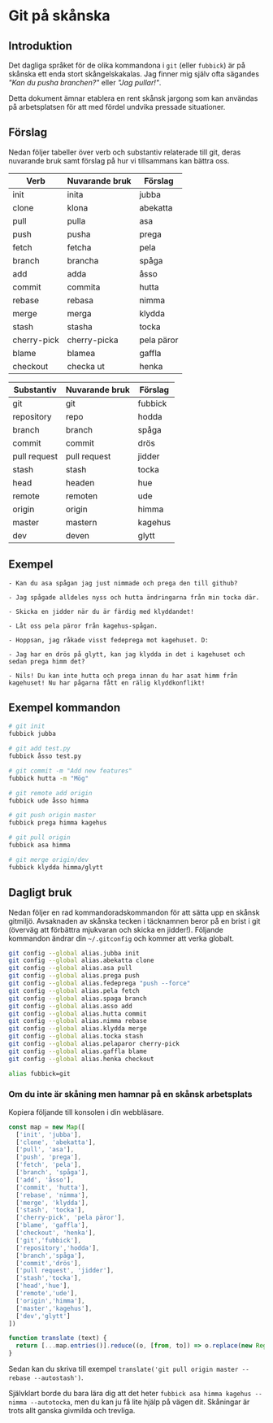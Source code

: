 # Git på skånska

## Introduktion

Det dagliga språket för de olika kommandona i `git` (eller `fubbick`) är
på skånska ett enda stort skångelskakalas. Jag finner mig själv ofta
sägandes _"Kan du pusha branchen?"_ eller _"Jag pullar!"_.

Detta dokument ämnar etablera en rent skånsk jargong som kan användas
på arbetsplatsen för att med fördel undvika pressade situationer.

## Förslag

Nedan följer tabeller över verb och substantiv relaterade till git,
deras nuvarande bruk samt förslag på hur vi tillsammans kan bättra
oss.

| Verb        | Nuvarande bruk | Förslag       |
|-------------|----------------|---------------|
| init        | inita          | jubba         |
| clone       | klona          | abekatta      |
| pull        | pulla          | asa           |
| push        | pusha          | prega         |
| fetch       | fetcha         | pela          |
| branch      | brancha        | spåga         |
| add         | adda           | åsso          |
| commit      | commita        | hutta         |
| rebase      | rebasa         | nimma         |
| merge       | merga          | klydda        |
| stash       | stasha         | tocka         |
| cherry-pick | cherry-picka   | pela päror    |
| blame       | blamea         | gaffla        |
| checkout    | checka ut      | henka         |

| Substantiv   | Nuvarande bruk | Förslag     |
|--------------|----------------|-------------|
| git          | git            | fubbick     |
| repository   | repo           | hodda       |
| branch       | branch         | spåga       |
| commit       | commit         | drös        |
| pull request | pull request   | jidder      |
| stash        | stash          | tocka       |
| head         | headen         | hue         |
| remote       | remoten        | ude         |
| origin       | origin         | himma       |
| master       | mastern        | kagehus     |
| dev          | deven          | glytt       |


## Exempel

    - Kan du asa spågan jag just nimmade och prega den till github?

    - Jag spågade alldeles nyss och hutta ändringarna från min tocka där.

    - Skicka en jidder när du är färdig med klyddandet!

    - Låt oss pela päror från kagehus-spågan.

    - Hoppsan, jag råkade visst fedeprega mot kagehuset. D:

    - Jag har en drös på glytt, kan jag klydda in det i kagehuset och sedan prega himm det?

    - Nils! Du kan inte hutta och prega innan du har asat himm från kagehuset! Nu har pågarna fått en rälig klyddkonflikt!

## Exempel kommandon

```bash
# git init
fubbick jubba

# git add test.py
fubbick åsso test.py

# git commit -m "Add new features"
fubbick hutta -m "Mög"

# git remote add origin
fubbick ude åsso himma

# git push origin master
fubbick prega himma kagehus

# git pull origin
fubbick asa himma

# git merge origin/dev
fubbick klydda himma/glytt
```

## Dagligt bruk

Nedan följer en rad kommandoradskommandon för att sätta upp en skånsk
gitmiljö. Avsaknaden av skånska tecken i täcknamnen beror på en brist i git
(överväg att förbättra mjukvaran och skicka en jidder!). Följande
kommandon ändrar din `~/.gitconfig` och kommer att verka globalt.

```bash
git config --global alias.jubba init
git config --global alias.abekatta clone
git config --global alias.asa pull
git config --global alias.prega push
git config --global alias.fedeprega "push --force"
git config --global alias.pela fetch
git config --global alias.spaga branch
git config --global alias.asso add
git config --global alias.hutta commit
git config --global alias.nimma rebase
git config --global alias.klydda merge
git config --global alias.tocka stash
git config --global alias.pelaparor cherry-pick
git config --global alias.gaffla blame
git config --global alias.henka checkout

alias fubbick=git
```

### Om du inte är skåning men hamnar på en skånsk arbetsplats

Kopiera följande till konsolen i din webbläsare.

```js
const map = new Map([
  ['init', 'jubba'],
  ['clone', 'abekatta'],
  ['pull', 'asa'],
  ['push', 'prega'],
  ['fetch', 'pela'],
  ['branch', 'spåga'],
  ['add', 'åsso'],
  ['commit', 'hutta'],
  ['rebase', 'nimma'],
  ['merge', 'klydda'],
  ['stash', 'tocka'],
  ['cherry-pick', 'pela päror'],
  ['blame', 'gaffla'],
  ['checkout', 'henka'],
  ['git','fubbick'],
  ['repository','hodda'],
  ['branch','spåga'],
  ['commit','drös'],
  ['pull request', 'jidder'],
  ['stash','tocka'],
  ['head','hue'],
  ['remote','ude'],
  ['origin','himma'],
  ['master','kagehus'],
  ['dev','glytt']
])

function translate (text) {
  return [...map.entries()].reduce((o, [from, to]) => o.replace(new RegExp(from, 'g'), to), text)
}
```

Sedan kan du skriva till exempel `translate('git pull origin master --rebase --autostash')`.

Självklart borde du bara lära dig att det heter `fubbick asa himma kagehus --nimma --autotocka`, men du kan ju få lite hjälp på vägen dit. Skåningar är trots allt ganska givmilda och trevliga.
